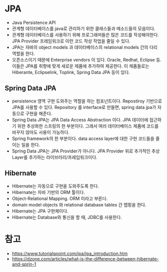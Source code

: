 # JPA
- Java Persistence API
- 관계형 데이터베이스를 java로 관리하기 위한 클래스들과 메소드들의 모음이다. 
- 관계형 데이터베이스를 사용하기 위해 프로그래머들은 많은 코드를 작성해야한다. JPA Provider 프레임워크로 이런 코드 작성 작업을 줄일 수 있다.
- JPA는 자바의 object models 과 데이터베이스의 relational models 간의 다리 역할을 한다.
- 오픈소스이기 때문에 Enterprise vendors 이 있다. Oracle, Redhat, Eclipse 등. 이들은 JPA를 취향에 맞게 새로운 제품에 추가하여 제공한다. 이 제품들로는 Hiberante, Eclipselink, Toplink, Spring Data JPA 등이 있다.

## Spring Data JPA
- persistence 영역 구현 도와주는 역할을 하는 컴포넌트이다. Repostiroy 기반으로 JPA를 사용할 수 있다. Repository 를 interface로 만들면, spring data jpa가 자동으로 구현을 해준다.
- Spring Data JPA는 JPA Data Access Abstraction 이다. JPA 데이터에 접근하기 위한 추상화한 스프링의 한 부분이다. 그래서 여러 데이터베이스 제품에 코드를 바꾸지 않아도 사용이 가능하다.
- Spring framework의 한 부분이다. data access layer에 대한 구현 코드들을 줄이는 일을 한다. 
- Spring Data JPA는 JPA Provider가 아니다. JPA Provider 위로 추가적인 추상 Layer를 추가하는 라이브러리/프레임워크이다.

## Hibernate
- Hibernate는 자동으로 구현을 도와주도록 한다. 
- Hibernate는 자바 기반의 ORM 툴이다.
- Object-Relational Mapping. ORM 이라고 부른다.
- domain model objects 와 relational database tables 간 맵핑을 한다.
- Hibernate는 JPA 구현체이다.
- Hibernate는 Database와 통신을 할 때, JDBC를 사용한다.

# 참고
- https://www.tutorialspoint.com/jpa/jpa_introduction.htm
- https://dzone.com/articles/what-is-the-difference-between-hibernate-and-sprin-1